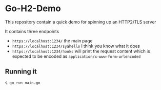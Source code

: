 # Go-H2-Demo
This repository contain a quick demo for spinning up an HTTP2/TLS server

It contains three endpoints  
- `https://localhost:1234/` the main page
- `https://localhost:1234/syahello` I think you know what it does
- `https://localhost:1234/hooks` will print the request content which is expected to be encoded as `application/x-www-form-urlencoded`


## Running it
```bash
$ go run main.go
```


